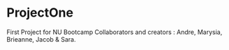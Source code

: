 # ProjectOne
First Project for NU Bootcamp
Collaborators and creators : Andre, Marysia, Brieanne, Jacob & Sara.
